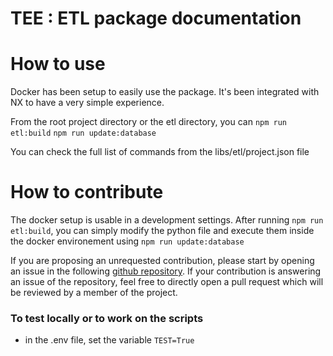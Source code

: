 # TEE : ETL package documentation

# How to use

Docker has been setup to easily use the package.
It's been integrated with NX to have a very simple experience.

From the root project directory or the etl directory, you can 
`npm run etl:build`
`npm run update:database`

You can check the full list of commands from the libs/etl/project.json file

# How to contribute

The docker setup is usable in a development settings. 
After running `npm run etl:build`, you can simply modify the python file and execute them inside the docker environement using `npm run update:database`

If you are proposing an unrequested contribution, please start by opening an issue in the following [github repository](https://github.com/betagouv/mission-transition-ecologique).
If your contribution is answering an issue of the repository, feel free to directly open a pull request which will be reviewed by a member of the project.


### To test locally or to work on the scripts

- in the .env file, set the variable `TEST=True`
